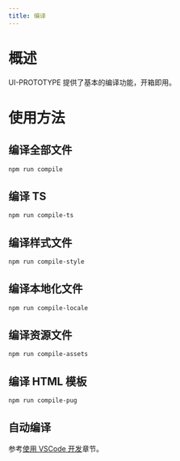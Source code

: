 ```yaml
---
title: 编译
---
```


# 概述
UI-PROTOTYPE 提供了基本的编译功能，开箱即用。

# 使用方法
## 编译全部文件
```sh
npm run compile
```

## 编译 TS
```sh
npm run compile-ts
```

## 编译样式文件
```sh
npm run compile-style
```

## 编译本地化文件
```sh
npm run compile-locale
```

## 编译资源文件
```sh
npm run compile-assets
```

## 编译 HTML 模板
```sh
npm run compile-pug
```

## 自动编译
参考[使用 VSCode 开发](./vscode)章节。
